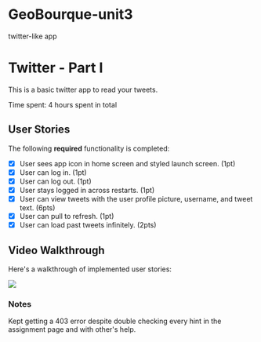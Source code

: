 # GeoBourque-unit3
twitter-like app

# Twitter - Part I

This is a basic twitter app to read your tweets.

Time spent: 4 hours spent in total

## User Stories

The following **required** functionality is completed:

- [X] User sees app icon in home screen and styled launch screen. (1pt)
- [X] User can log in. (1pt)
- [X] User can log out. (1pt)
- [X] User stays logged in across restarts. (1pt)
- [X] User can view tweets with the user profile picture, username, and tweet text. (6pts)
- [X] User can pull to refresh. (1pt)
- [X] User can load past tweets infinitely. (2pts)

## Video Walkthrough

Here's a walkthrough of implemented user stories:

![](https://github.com/bourky/GeoBourque-unit3/blob/main/Screen_Recording_2022-09-24_at_7_03_59_PM_AdobeExpress.gif)

### Notes
Kept getting a 403 error despite double checking every hint in the assignment page and with other's help.
